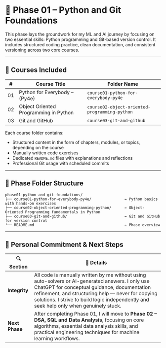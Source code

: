 # 📘 Phase 01 – Python and Git Foundations

This phase lays the groundwork for my ML and AI journey by focusing on two essential skills: Python programming and Git-based version control. It includes structured coding practice, clean documentation, and consistent versioning across two core courses.

---

## 🧩 Courses Included

| #    | Course Title                               | Folder Name                                    |
|------|--------------------------------------------|------------------------------------------------|
| 01   | Python for Everybody – (Py4e)              | `course01-python-for-everybody-py4e`           |
| 02   | Object Oriented Programming in Python      | `course02-object-oriented-programming-python`  |
| 03   | Git and GitHub                             | `course03-git-and-github`                      |

Each course folder contains:
- Structured content in the form of chapters, modules, or topics, depending on the course  
- Manually written code exercises  
- Dedicated `README.md` files with explanations and reflections  
- Professional Git usage with scheduled commits

---

## 📁 Phase Folder Structure

```text
phase01-python-and-git-foundations/
├── course01-python-for-everybody-py4e/               ← Python basics with hands-on exercises
├── course02-object-oriented-programming-python/      ← Object-Oriented Programming fundamentals in Python
├── course03-git-and-github/                          ← Git and GitHub for version control
└── README.md                                         ← Phase overview
```
---

## 🧾 Personal Commitment & Next Steps

| 🔍 Section        | 💬 Details |
|------------------|------------|
| **Integrity**     | All code is manually written by me without using auto-solvers or AI-generated answers. I only use ChatGPT for conceptual guidance, documentation refinement, and structuring help — never for copying solutions. I strive to build logic independently and seek help only when genuinely stuck. |
| **Next Phase**    | After completing Phase 01, I will move to **Phase 02 – DSA, SQL and Data Analysis**, focusing on core algorithms, essential data analysis skills, and practical engineering techniques for machine learning workflows. |